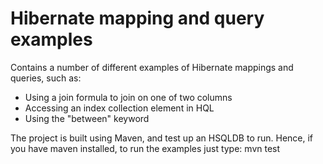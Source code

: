 Hibernate mapping and query examples
====================================

Contains a number of different examples of Hibernate mappings and queries, such as:

 * Using a join formula to join on one of two columns
 * Accessing an index collection element in HQL
 * Using the "between" keyword

The project is built using Maven, and test up an HSQLDB to run. Hence, if you have maven installed, to run the examples just type:
    mvn test

